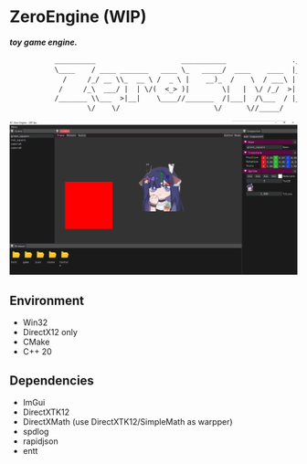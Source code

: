 # ZeroEngine (WIP)

***toy game engine.***

```txt
           __________                     ___________                .__                 
           \____    / ____ _______   ____ \_   _____/  ____    ____  |__|  ____    ____  
             /     /_/ __ \\_  __ \ /  _ \ |    __)_  /    \  / ___\ |  | /    \ _/ __ \ 
            /     /_\  ___/ |  | \/(  <_> )|        \|   |  \/ /_/  >|  ||   |  \\  ___/ 
           /_______ \\___  >|__|    \____//_______  /|___|  /\___  / |__||___|  / \___  >
                   \/    \/                       \/      \//_____/           \/      \/
```

![00](docs/images/00.png)

## Environment

* Win32
* DirectX12 only
* CMake
* C++ 20

## Dependencies

* ImGui
* DirectXTK12
* DirectXMath (use DirectXTK12/SimpleMath as warpper)
* spdlog
* rapidjson
* entt